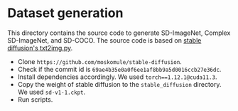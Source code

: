 # Dataset generation

This directory contains the source code to generate SD-ImageNet, Complex SD-ImageNet, and SD-COCO.
The source code is based on [stable diffusion's txt2img.py](https://github.com/CompVis/stable-diffusion/blob/main/scripts/txt2img.py).

* Clone `https://github.com/moskomule/stable-diffusion`.
* Check if the commit id is `69ae4b35e0a0f6ee1af8bb9a5d0016ccb27e36dc`.
* Install dependencies accordingly. We used `torch==1.12.1@cuda11.3`.
* Copy the weight of stable diffusion to the `stable_diffusion` directory. We used `sd-v1-1.ckpt`.
* Run scripts.